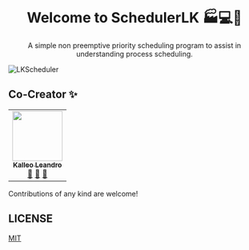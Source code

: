 <h1 align="center">Welcome to SchedulerLK 🏭💻📅 </h1>
<p align="center">
  A simple non preemptive priority scheduling program to assist in understanding process scheduling.
</p>

![LKScheduler](https://i.imgur.com/MlqZuqO.png)

## Co-Creator  ✨

<!-- ALL-CONTRIBUTORS-LIST:START - Do not remove or modify this section -->
<!-- prettier-ignore-start -->
<!-- markdownlint-disable -->
<table>
  <tr>
    <td align="center"><a href="https://github.com/Kazehana-br"><img src="https://avatars.githubusercontent.com/u/61745254?v=3" width="100px;" alt=""/><br /><sub><b>Kalleo Leandro</b></sub></a><br /><a href="https://github.com/Kazehana-br" title="Documentation">📖</a> <a href="https://github.com/Kazehana-br" title="Reviewed Pull Requests">👀</a> <a href="https://github.com/Kazehana-br" title="Talks">📢</a></td>
  </tr>
</table>

<!-- markdownlint-enable -->
<!-- prettier-ignore-end -->
<!-- ALL-CONTRIBUTORS-LIST:END -->


Contributions of any kind are welcome!

## LICENSE

[MIT](LICENSE)
